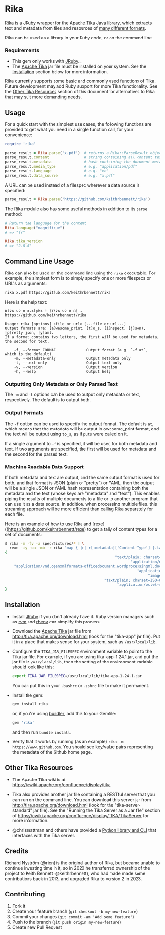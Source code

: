 # Rika

[Rika](https://github.com/keithrbennett/rika) is a [JRuby](https://www.jruby.org) wrapper for
the [Apache Tika](http://tika.apache.org/) Java library, which extracts text and metadata from files and resources
of [many different formats](https://tika.apache.org/1.24.1/formats.html).

Rika can be used as a library in your Ruby code, or on the command line.

### Requirements


* This gem only works with [JRuby](https://www.jruby.org)._
* The [Apache Tika](http://tika.apache.org/) jar file must be installed on your system.
  See the [Installation](#installation) section below for more information.


Rika currently supports some basic and commonly used functions of Tika. Future development may add Ruby support for more
Tika functionality. See the [Other Tika Resources](#other-tika-resources) section of this document for alternatives to
Rika that may suit more demanding needs.

## Usage

For a quick start with the simplest use cases, the following functions are provided to get what you need in a single
function call, for your convenience:

```ruby
require 'rika'

parse_result = Rika.parse('x.pdf')  # returns a Rika::ParseResult object
parse_result.content                # string containing all content text
parse_result.metadata               # hash containing the document metadata
parse_result.media_type             # e.g. "application/pdf"
parse_result.language               # e.g. "en"
parse_result.data_source            # e.g. "x.pdf"
```

A URL can be used instead of a filespec wherever a data source is specified:

```ruby
parse_result = Rika.parse('https://github.com/keithrbennett/rika')
```

The Rika module also has some useful methods in addition to its `parse` method:

```ruby
# Return the language for the content
Rika.language("magnifique")
# => "fr"

Rika.tika_version
# => "2.8.0"
```

## Command Line Usage
  
Rika can also be used on the command line using the `rika` executable.  For example, the simplest form is to simply
specify one or more filespecs or URL's as arguments:

```bash
rika x.pdf https://github.com/keithrbennett/rika
```
Here is the help text:

```
Rika v2.0.0-alpha.1 (Tika v2.8.0) - https://github.com/keithrbennett/rika

Usage: rika [options] <file or url> [...file or url...]
Output formats are: [a]wesome_print, [t]o_s, [i]nspect, [j]son), [p]retty json, [y]aml.
If a format contains two letters, the first will be used for metadata, the second for text.

    -f, --format FORMAT              Output format (e.g. `-f at`, which is the default)
    -m, --metadata-only              Output metadata only
    -t, --text-only                  Output text only
    -v, --version                    Output version
    -h, --help                       Output help
```    

### Outputting Only Metadata or Only Parsed Text

The `-m` and `-t` options can be used to output only metadata or text, respectively.  The default is to output both.

### Output Formats

The `-f` option can be used to specify the output format.  The default is `at`, which means that the metadata will be
output in awesome_print format, and the text will be output using `to_s`, as if `puts` were called on it.

If a single argument to `-f` is specified, it will be used for both metadata and text.  If two arguments are specified,
the first will be used for metadata and the second for the parsed text.

### Machine Readable Data Support

If both metadata and text are output, and the same output format is used for both, and that format is JSON
(plain or "pretty") or YAML, then the output will be a single JSON or YAML hash representation containing both
the metadata and the text (whose keys are "metadata" and "text"). This enables piping the results of multiple documents
to a file or to another program that can use it as a data source. In addition, when processing multiple files, 
this streaming approach will be more efficient than calling Rika separately for each file.

Here is an example of how to use Rika and [rexe]((https://github.com/keithrbennett/rexe) to get a tally 
of content types for a set of documents:

```bash
$ rika -m -fy -a spec/fixtures/* | \
  rexe -iy -oa -mb -r rika "map { |r| r[:metadata]['Content-Type'] }.tally"
{
                                                  "text/plain; charset=UTF-8" => 6,
                                                         "application/msword" => 1,
    "application/vnd.openxmlformats-officedocument.wordprocessingml.document" => 1,
                                                            "application/pdf" => 1,
                                                                 "image/jpeg" => 2,
                                             "text/plain; charset=ISO-8859-1" => 1,
                                                   "application/octet-stream" => 1
}
```

## Installation

* Install [JRuby](https://www.jruby.org) if you don't already have it. Ruby version managers such as
[rvm](https://rvm.io/) and [rbenv](https://github.com/rbenv) can simplify this process.
* Download the [Apache Tika](http://tika.apache.org/) jar file from
  http://tika.apache.org/download.html (look for the "tika-app" jar file).
  Put it in a place that makes sense for your system, such as `/usr/local/lib`.
* Configure the `TIKA_JAR_FILESPEC` environment variable to point to the Tika jar file.
  For example, if you are using tika-app-1.24.1.jar, and put the jar file in `/usr/local/lib`,
  then the setting of the environment variable should look like this:

  ```bash
  export TIKA_JAR_FILESPEC=/usr/local/lib/tika-app-1.24.1.jar
  ```

  You can put this in your `.bashrc` or `.zshrc` file to make it permanent.

* Install the gem:

  ```bash
  gem install rika
  ```

  or, if you're using [bundler](https://bundler.io/), add this to your Gemfile:

  ```ruby
  gem 'rika'
  ```

  and then run `bundle install`.
* Verify that it works by running (as an example) `rika -m https://www.github.com`.
  You should see key/value pairs representing the metadata of the Github home page.

## Other Tika Resources

* The Apache Tika wiki is at https://cwiki.apache.org/confluence/display/tika.

* Tika also provides another jar file containing a RESTful server that you can run on the command line.
  You can download this server jar from http://tika.apache.org/download.html (look for the "tika-server-standard" jar
  file).
  See the "Running the Tika Server as a Jar file" section of https://cwiki.apache.org/confluence/display/TIKA/TikaServer
  for more information.

* @chrismattman and others have provided a [Python library and CLI](https://github.com/chrismattmann/tika-python)
  that interfaces with the Tika server.

## Credits

Richard Nyström (@ricn) is the original author of Rika, but became unable to continue investing time in it,
so in 2020 he transferred ownership of the project to Keith Bennett (@keithrbennett),
who had made made some contributions back in 2013, and upgraded Rika to version 2 in 2023.

## Contributing

1. Fork it
2. Create your feature branch (`git checkout -b my-new-feature`)
3. Commit your changes (`git commit -am 'Add some feature'`)
4. Push to the branch (`git push origin my-new-feature`)
5. Create new Pull Request
